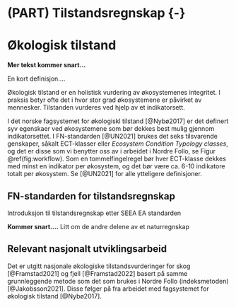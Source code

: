 # (PART) Tilstandsregnskap {-}



# Økologisk tilstand

**Mer tekst kommer snart...**


En kort definisjon....

Økologisk tilstand er en holistisk vurdering av økosystemenes integritet. I praksis betyr ofte det i hvor stor grad økosystemene er påvirket av mennesker. Tilstanden vurderes ved hjelp av et indikatorsett. 

I det norske fagsystemet for økologiskl tilstand [@Nybø2017] er det definert syv egenskaer ved økosystemene som bør dekkes best mulig gjennom indikatorsettet.
I FN-standarden [@UN2021] brukes det seks tilsvarende genskaper, såkalt ECT-klasser eller *Ecosystem Condition Typology classes*, og det er disse som vi benytter oss av i arbeidet i Nordre Follo, se Figur \@ref(fig:workflow). 
Som en tommelfingelregel bør hver ECT-klasse dekkes med minst en indikator per økosystem, og det bør være ca. 6-10 indikatore totalt per økosystem.
Se [@UN2021] for alle ytteligere definisjoner.







## FN-standarden for tilstandsregnskap

Introduksjon til tilstandsregnskap etter SEEA EA standarden

**Kommer snart....**
Litt om de andre delene av et naturregnskap




## Relevant nasjonalt utviklingsarbeid

Det er utgitt nasjonale økologiske tilstandsvurderinger for skog [@Framstad2021] og fjell [@Framstad2022] basert på samme grunnleggende metode som det som brukes i Nordre Follo (indeksmetoden) [@Jakobsson2021]. Disse følger på fra arbeidet med fagsystemet for økologisk tilstand [@Nybø2017].

